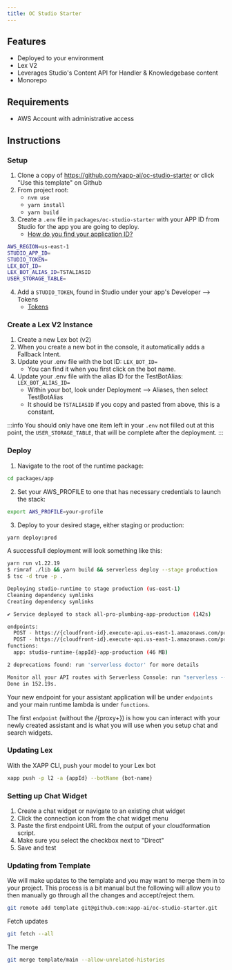 ```yaml
---
title: OC Studio Starter
---
```


## Features

* Deployed to your environment
* Lex V2
* Leverages Studio's Content API for Handler & Knowledgebase content
* Monorepo

## Requirements

* AWS Account with administrative access

## Instructions

### Setup

1. Clone a copy of https://github.com/xapp-ai/oc-studio-starter or click "Use this template" on Github
2. From project root:
   * `nvm use`
   * `yarn install`
   * `yarn build`
3. Create a `.env` file in `packages/oc-studio-starter` with your APP ID from Studio for the app you are going to deploy.
   * [How do you find your application ID?](/docs/development/development-faqs#how-do-i-find-my-application-id)

```bash
AWS_REGION=us-east-1
STUDIO_APP_ID=
STUDIO_TOKEN=
LEX_BOT_ID=
LEX_BOT_ALIAS_ID=TSTALIASID
USER_STORAGE_TABLE=
```

4. Add a `STUDIO_TOKEN`, found in Studio under your app's Developer --> Tokens 
   * [Tokens](/docs/development/tokens)

### Create a Lex V2 Instance

1. Create a new Lex bot (v2)
2. When you create a new bot in the console, it automatically adds a Fallback Intent.
3. Update your .env file with the bot ID: `LEX_BOT_ID=`
   * You can find it when you first click on the bot name.
4. Update your .env file with the alias ID for the TestBotAlias: `LEX_BOT_ALIAS_ID=` 
   * Within your bot, look under Deployment --> Aliases, then select TestBotAlias
   * It should be `TSTALIASID` if you copy and pasted from above, this is a constant.

:::info
You should only have one item left in your `.env` not filled out at this point, the `USER_STORAGE_TABLE`, that will be complete after the deployment.
:::

### Deploy

1.  Navigate to the root of the runtime package:

```bash
cd packages/app
```

2.  Set your AWS_PROFILE to one that has necessary credentials to launch the stack:

```bash
export AWS_PROFILE=your-profile
```

3.  Deploy to your desired stage, either staging or production:

```bash
yarn deploy:prod
```
A successfull deployment will look something like this:

```bash
yarn run v1.22.19
$ rimraf ./lib && yarn build && serverless deploy --stage production
$ tsc -d true -p .

Deploying studio-runtime to stage production (us-east-1)
Cleaning dependency symlinks
Creating dependency symlinks

✔ Service deployed to stack all-pro-plumbing-app-production (142s)

endpoints:
  POST - https://{cloudfront-id}.execute-api.us-east-1.amazonaws.com/production/
  POST - https://{cloudfront-id}.execute-api.us-east-1.amazonaws.com/production/{proxy+}
functions:
  app: studio-runtime-{appId}-app-production (46 MB)

2 deprecations found: run 'serverless doctor' for more details

Monitor all your API routes with Serverless Console: run "serverless --console"
Done in 152.19s.
```

Your new endpoint for your assistant application will be under `endpoints` and your main runtime lambda is under `functions`.

The first `endpoint` (without the /{proxy+}) is how you can interact with your newly created assistant and is what you will use when you setup chat and search widgets.

### Updating Lex

With the XAPP CLI, push your model to your Lex bot

```bash
xapp push -p l2 -a {appId} --botName {bot-name}
```

### Setting up Chat Widget

1.  Create a chat widget or navigate to an existing chat widget
2.  Click the connection icon from the chat widget menu
2.  Paste the first endpoint URL from the output of your cloudformation script.
2.  Make sure you select the checkbox next to "Direct"
2. Save and test



### Updating from Template

We will make updates to the template and you may want to merge them in to your project.  This process is a bit manual but the following will allow you to then manually go through all the changes and accept/reject them.

```bash
git remote add template git@github.com:xapp-ai/oc-studio-starter.git
```

Fetch updates

```bash
git fetch --all
```

The merge

```bash
git merge template/main --allow-unrelated-histories
```
